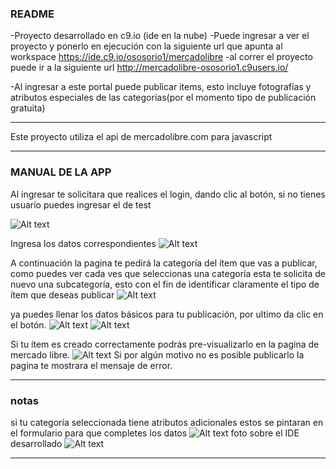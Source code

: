    
### README 
-Proyecto desarrollado en c9.io  (ide en la nube)
-Puede ingresar a ver el proyecto y ponerlo en ejecución con la siguiente url que apunta al workspace
https://ide.c9.io/ososorio1/mercadolibre
-al correr el proyecto puede ir a la siguiente url
http://mercadolibre-ososorio1.c9users.io/

-Al ingresar a este portal puede publicar items, esto incluye fotografías y atributos especiales de las categorías(por el momento tipo de publicación gratuita)

---

Este proyecto utiliza el api de mercadolibre.com para javascript

---

### MANUAL DE LA APP

Al ingresar te solicitara que realices el login, dando clic al botón, si no tienes usuario puedes ingresar el de test

![Alt text](http://res.cloudinary.com/ososorio/image/upload/v1447464162/1_kydyi1.png)

Ingresa los datos correspondientes 
![Alt text](http://res.cloudinary.com/ososorio/image/upload/v1447464165/2_iueemj.png)

A continuación la pagina te pedirá la categoría del ítem que vas a publicar, como puedes ver cada ves que seleccionas una categoría esta te solicita de nuevo una subcategoría, esto con el fin de identificar claramente el tipo de ítem que deseas publicar
![Alt text](http://res.cloudinary.com/ososorio/image/upload/v1447464162/3_ztixnh.png)

ya puedes llenar los datos básicos para tu publicación, por ultimo da clic en el botón.
![Alt text](http://res.cloudinary.com/ososorio/image/upload/v1447464216/4_ozgobk.png)
![Alt text](http://res.cloudinary.com/ososorio/image/upload/v1447464162/5_esx1ip.png)

Si tu ítem es creado correctamente podrás pre-visualizarlo en la pagina de mercado libre.
![Alt text](http://res.cloudinary.com/ososorio/image/upload/v1447464167/6_zky69q.png)
Si por algún motivo no es posible publicarlo la pagina te mostrara el mensaje de error.

---

### notas

si tu categoría seleccionada tiene atributos adicionales estos se pintaran en el formulario para que completes los datos
![Alt text](http://res.cloudinary.com/ososorio/image/upload/v1447464164/7_o4rgrn.png)
foto sobre el IDE desarrollado
![Alt text](http://res.cloudinary.com/ososorio/image/upload/v1447464172/ide_gtzq0x.png)

---





